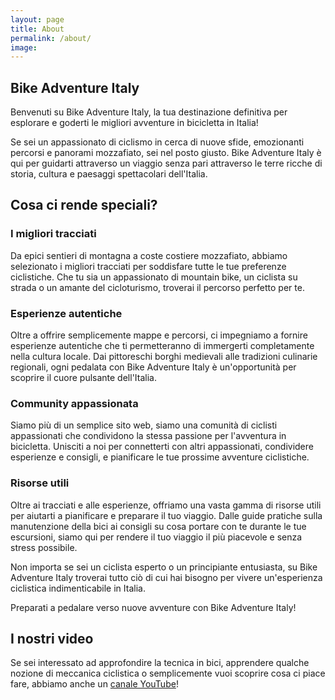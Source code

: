 ```yaml
---
layout: page
title: About
permalink: /about/
image: 
---
```


## Bike Adventure Italy

Benvenuti su Bike Adventure Italy, la tua destinazione definitiva per esplorare e goderti le migliori avventure in bicicletta in Italia!

Se sei un appassionato di ciclismo in cerca di nuove sfide, emozionanti percorsi e panorami mozzafiato, sei nel posto giusto. Bike Adventure Italy è qui per guidarti attraverso un viaggio senza pari attraverso le terre ricche di storia, cultura e paesaggi spettacolari dell'Italia.

## Cosa ci rende speciali?

### I migliori tracciati

Da epici sentieri di montagna a coste costiere mozzafiato, abbiamo selezionato i migliori tracciati per soddisfare tutte le tue preferenze ciclistiche. Che tu sia un appassionato di mountain bike, un ciclista su strada o un amante del cicloturismo, troverai il percorso perfetto per te.

### Esperienze autentiche

Oltre a offrire semplicemente mappe e percorsi, ci impegniamo a fornire esperienze autentiche che ti permetteranno di immergerti completamente nella cultura locale. Dai pittoreschi borghi medievali alle tradizioni culinarie regionali, ogni pedalata con Bike Adventure Italy è un'opportunità per scoprire il cuore pulsante dell'Italia.

### Community appassionata

Siamo più di un semplice sito web, siamo una comunità di ciclisti appassionati che condividono la stessa passione per l'avventura in bicicletta. Unisciti a noi per connetterti con altri appassionati, condividere esperienze e consigli, e pianificare le tue prossime avventure ciclistiche.

### Risorse utili

Oltre ai tracciati e alle esperienze, offriamo una vasta gamma di risorse utili per aiutarti a pianificare e preparare il tuo viaggio. Dalle guide pratiche sulla manutenzione della bici ai consigli su cosa portare con te durante le tue escursioni, siamo qui per rendere il tuo viaggio il più piacevole e senza stress possibile.

Non importa se sei un ciclista esperto o un principiante entusiasta, su Bike Adventure Italy troverai tutto ciò di cui hai bisogno per vivere un'esperienza ciclistica indimenticabile in Italia.

Preparati a pedalare verso nuove avventure con Bike Adventure Italy! 

## I nostri video

Se sei interessato ad approfondire la tecnica in bici, apprendere qualche nozione di meccanica ciclistica o semplicemente vuoi scoprire cosa ci piace fare, abbiamo anche un <a href="https://www.youtube.com/@PacsRiders" target="_blank">canale YouTube</a>!
